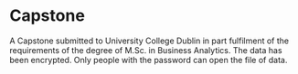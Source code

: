 # Capstone
A Capstone submitted to University College Dublin in part fulfilment of the requirements of the degree of M.Sc. in Business Analytics.
The data has been encrypted. Only people with the password can open the file of data.
